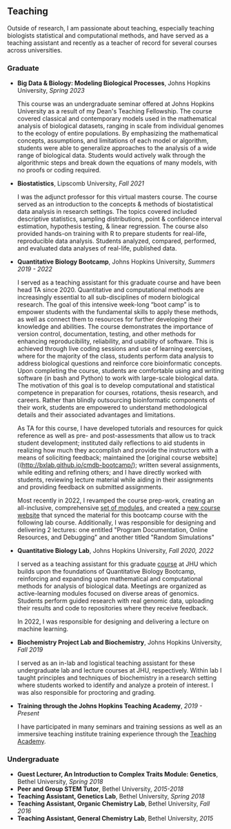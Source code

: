 ## Teaching

Outside of research, I am passionate about teaching, especially teaching biologists statistical and computational methods, and have served as a teaching assistant and recently as a teacher of record for several courses across universities.

### Graduate

* **Big Data & Biology: Modeling Biological Processes**, Johns Hopkins University, *Spring 2023*   

  This course was an undergraduate seminar offered at Johns Hopkins University as a result of my Dean's Teaching Fellowship. The course covered classical and contemporary models used in the mathematical analysis of biological datasets, ranging in scale from individual genomes to the ecology of entire populations. By emphasizing the mathematical concepts, assumptions, and limitations of each model or algorithm, students were able to generalize approaches to the analysis of a wide range of biological data. Students would actively walk through the algorithmic steps and break down the equations of many models, with no proofs or coding required.

* **Biostatistics**, Lipscomb University, *Fall 2021*

  I was the adjunct professor for this virtual masters course. The course served as an introduction to the concepts & methods of biostatistical data analysis in research settings. The topics covered included descriptive statistics, sampling distributions, point & confidence interval estimation, hypothesis testing, & linear regression. The course also provided hands-on training with R to prepare students for real-life, reproducible data analysis. Students analyzed, compared, performed, and evaluated data analyses of real-life, published data.

* **Quantitative Biology Bootcamp**, Johns Hopkins University, *Summers 2019 - 2022*

  I served as a teaching assistant for this graduate course and have been head TA since 2020. Quantitative and computational methods are increasingly essential to all sub-disciplines of modern biological research. The goal of this intensive week-long “boot camp” is to empower students with the fundamental skills to apply these methods, as well as connect them to resources for further developing their knowledge and abilities. The course demonstrates the importance of version control, documentation, testing, and other methods for enhancing reproducibility, reliability, and usability of software. This is achieved through live coding sessions and use of learning exercises, where for the majority of the class, students perform data analysis to address biological questions and reinforce core bioinformatic concepts. Upon completing the course, students are comfortable using and writing software (in bash and Python) to work with large-scale biological data. The motivation of this goal is to develop computational and statistical competence in preparation for courses, rotations, thesis research, and careers. Rather than blindly outsourcing bioinformatic components of their work, students are empowered to understand methodological details and their associated advantages and limitations.

  As TA for this course, I have developed tutorials and resources for quick reference as well as pre- and post-assessments that allow us to track student development; instituted daily reflections to aid students in realizing how much they accomplish and provide the instructors with a means of soliciting feedback; maintained the [original course website]((http://bxlab.github.io/cmdb-bootcamp/); written several assignments, while editing and refining others; and I have directly worked with students, reviewing lecture material while aiding in their assignments and providing feedback on submitted assignments.

  Most recently in 2022, I revamped the course prep-work, creating an all-inclusive, comprehensive [set of modules](https://kweav.github.io/prepwork_revamp/introduction.html), and created a [new course website](https://bxlab.github.io/cmdb-quantbio/) that synced the material for this bootcamp course with the following lab course. Additionally, I was responsible for designing and delivering 2 lectures: one entitled "Program Documentation, Online Resources, and Debugging" and another titled "Random Simulations"

* **Quantitative Biology Lab**, Johns Hopkins University, *Fall 2020, 2022*

  I served as a teaching assistant for this graduate [course](http://bxlab.github.io/cmdb-lab/) at JHU which builds upon the foundations of Quantitative Biology Bootcamp, reinforcing and expanding upon mathematical and computational methods for analysis of biological data. Meetings are organized as active-learning modules focused on diverse areas of genomics. Students perform guided research with real genomic data, uploading their results and code to repositories where they receive feedback.

  In 2022, I was responsible for designing and delivering a lecture on machine learning.

* **Biochemistry Project Lab and Biochemistry**, Johns Hopkins University, *Fall 2019*

  I served as an in-lab and logistical teaching assistant for these undergraduate lab and lecture courses at JHU, respectively. Within lab I taught principles and techniques of biochemistry in a research setting where students worked to identify and analyze a protein of interest. I was also responsible for proctoring and grading.

* **Training through the Johns Hopkins Teaching Academy**, *2019 - Present*   

  I have participated in many seminars and training sessions as well as an immersive teaching institute training experience through the [Teaching Academy](https://cer.jhu.edu/teaching-academy).

### Undergraduate

* **Guest Lecturer, An Introduction to Complex Traits Module: Genetics**, Bethel University, *Spring 2018*
* **Peer and Group STEM Tutor**, Bethel University, *2015-2018*
* **Teaching Assistant, Genetics Lab**, Bethel University, *Spring 2018*
* **Teaching Assistant, Organic Chemistry Lab**, Bethel University, *Fall 2016*
* **Teaching Assistant, General Chemistry Lab**, Bethel University, *2015*
